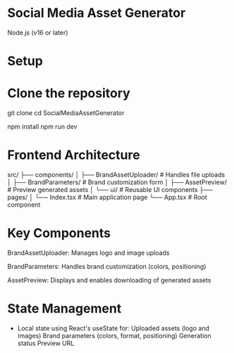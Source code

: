 # Social Media Asset Generator
Node.js (v16 or later)

# Setup
# Clone the repository
git clone 
cd SocialMediaAssetGenerator

npm install
npm run dev

# Frontend Architecture
src/
├── components/
│   ├── BrandAssetUploader/   # Handles file uploads
│   ├── BrandParameters/      # Brand customization form
│   ├── AssetPreview/         # Preview generated assets
│   └── ui/                   # Reusable UI components
├── pages/
│   └── Index.tsx            # Main application page
└── App.tsx                  # Root component

# Key Components

BrandAssetUploader: Manages logo and image uploads

BrandParameters: Handles brand customization (colors, positioning)

AssetPreview: Displays and enables downloading of generated assets

# State Management

* Local state using React's useState for:
Uploaded assets (logo and images)
Brand parameters (colors, format, positioning)
Generation status
Preview URL